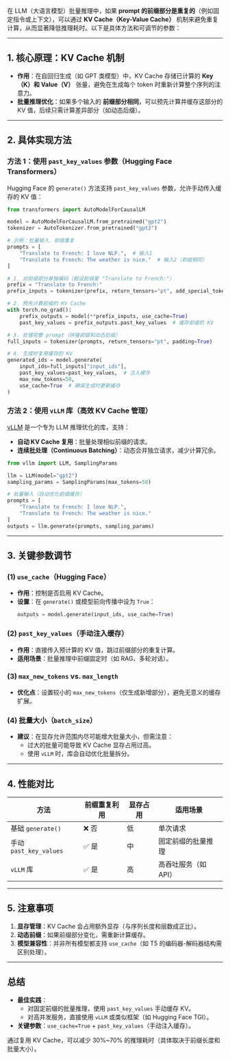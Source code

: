 在 LLM（大语言模型）批量推理中，如果 **prompt 的前缀部分是重复的**（例如固定指令或上下文），可以通过 **KV Cache（Key-Value Cache）** 机制来避免重复计算，从而显著降低推理耗时。以下是具体方法和可调节的参数：

---

## **1. 核心原理：KV Cache 机制**
- **作用**：在自回归生成（如 GPT 类模型）中，KV Cache 存储已计算的 **Key（K）和 Value（V）** 张量，避免在生成每个 token 时重新计算整个序列的注意力。
- **批量推理优化**：如果多个输入的 **前缀部分相同**，可以预先计算并缓存这部分的 KV 值，后续只需计算差异部分（如动态后缀）。

---

## **2. 具体实现方法**
### **方法 1：使用 `past_key_values` 参数（Hugging Face Transformers）**
Hugging Face 的 `generate()` 方法支持 `past_key_values` 参数，允许手动传入缓存的 KV 值：
```python
from transformers import AutoModelForCausalLM

model = AutoModelForCausalLM.from_pretrained("gpt2")
tokenizer = AutoTokenizer.from_pretrained("gpt2")

# 示例：批量输入，前缀重复
prompts = [
    "Translate to French: I love NLP.",  # 输入1
    "Translate to French: The weather is nice."  # 输入2（前缀相同）
]

# 1. 对前缀部分单独编码（假设前缀是 "Translate to French:"）
prefix = "Translate to French:"
prefix_inputs = tokenizer(prefix, return_tensors="pt", add_special_tokens=False)

# 2. 预先计算前缀的 KV Cache
with torch.no_grad():
    prefix_outputs = model(**prefix_inputs, use_cache=True)
    past_key_values = prefix_outputs.past_key_values  # 缓存前缀的 KV

# 3. 处理完整 prompt（拼接前缀和动态后缀）
full_inputs = tokenizer(prompts, return_tensors="pt", padding=True)

# 4. 生成时复用缓存的 KV
generated_ids = model.generate(
    input_ids=full_inputs["input_ids"],
    past_key_values=past_key_values,  # 注入缓存
    max_new_tokens=50,
    use_cache=True  # 确保生成时更新缓存
)
```

### **方法 2：使用 `vLLM` 库（高效 KV Cache 管理）**
[vLLM](https://github.com/vllm-project/vllm) 是一个专为 LLM 推理优化的库，支持：
- **自动 KV Cache 复用**：批量处理相似前缀的请求。
- **连续批处理（Continuous Batching）**：动态合并独立请求，减少计算冗余。
```python
from vllm import LLM, SamplingParams

llm = LLM(model="gpt2")
sampling_params = SamplingParams(max_tokens=50)

# 批量输入（自动优化前缀缓存）
prompts = [
    "Translate to French: I love NLP.",
    "Translate to French: The weather is nice."
]
outputs = llm.generate(prompts, sampling_params)
```

---

## **3. 关键参数调节**
### **(1) `use_cache`（Hugging Face）**
- **作用**：控制是否启用 KV Cache。
- **设置**：在 `generate()` 或模型前向传播中设为 `True`：
  ```python
  outputs = model.generate(input_ids, use_cache=True)
  ```

### **(2) `past_key_values`（手动注入缓存）**
- **作用**：直接传入预计算的 KV 值，跳过前缀部分的重复计算。
- **适用场景**：批量推理中前缀固定时（如 RAG、多轮对话）。

### **(3) `max_new_tokens` vs. `max_length`**
- **优化点**：设置较小的 `max_new_tokens`（仅生成新增部分），避免无意义的缓存扩展。

### **(4) 批量大小（`batch_size`）**
- **建议**：在显存允许范围内尽可能增大批量大小，但需注意：
  - 过大的批量可能导致 KV Cache 显存占用过高。
  - 使用 `vLLM` 时，库会自动优化批量拆分。

---

## **4. 性能对比**
| 方法                | 前缀重复利用 | 显存占用 | 适用场景               |
|---------------------|-------------|---------|-----------------------|
| 基础 `generate()`    | ❌ 否       | 低      | 单次请求               |
| 手动 `past_key_values` | ✅ 是       | 中      | 固定前缀的批量推理     |
| `vLLM` 库           | ✅ 是       | 高      | 高吞吐服务（如 API）   |

---

## **5. 注意事项**
1. **显存管理**：KV Cache 会占用额外显存（与序列长度和层数成正比）。
2. **动态前缀**：如果前缀部分变化，需重新计算缓存。
3. **模型兼容性**：并非所有模型都支持 `use_cache`（如 T5 的编码器-解码器结构需区别处理）。

---

## **总结**
- **最佳实践**：  
  - 对固定前缀的批量推理，使用 `past_key_values` 手动缓存 KV。  
  - 对高并发服务，直接使用 `vLLM` 或类似框架（如 Hugging Face TGI）。  
- **关键参数**：`use_cache=True` + `past_key_values`（手动注入缓存）。  

通过复用 KV Cache，可以减少 30%~70% 的推理耗时（具体取决于前缀长度和批量大小）。
